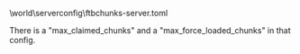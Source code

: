 \world\serverconfig\ftbchunks-server.toml

There is a "max_claimed_chunks" and a "max_force_loaded_chunks" in that config.
